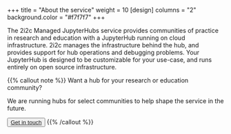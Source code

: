 +++
title = "About the service"
weight = 10
[design]
  columns = "2"
  background.color = "#f7f7f7"
+++

The 2i2c Managed JupyterHubs service provides communities of practice in research and education with a JupyterHub running on cloud infrastructure. 2i2c manages the infrastructure behind the hub, and provides support for hub operations and debugging problems. Your JupyterHub is designed to be customizable for your use-case, and runs entirely on open source infrastructure.


{{% callout note %}}
Want a hub for your research or education community?

We are running hubs for select communities to help shape the service in the future.

<button type="button" class="btn btn-primary">
<a href="https://2i2c.org/#contact">Get in touch</a>
</button>
{{% /callout %}}
